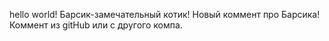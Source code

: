 hello world!
Барсик-замечательный котик!
Новый коммент про Барсика!
Коммент из gitHub или с другого компа.
